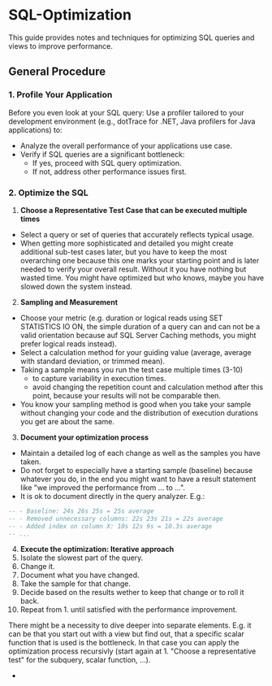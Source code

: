 # SQL-Optimization
This guide provides notes and techniques for optimizing SQL queries and views to improve performance.

## General Procedure

### 1. Profile Your Application

Before you even look at your SQL query: Use a profiler tailored to your development environment (e.g., dotTrace for .NET, Java profilers for Java applications) to:

- Analyze the overall performance of your applications use case.
- Verify if SQL queries are a significant bottleneck:
  - If yes, proceed with SQL query optimization.
  - If not, address other performance issues first.

### 2. Optimize the SQL

1. **Choose a Representative Test Case that can be executed multiple times**
  - Select a query or set of queries that accurately reflects typical usage.
  - When getting more sophisticated and detailed you might create additional sub-test cases later, but you have to keep the most overarching one because this one marks your starting point and is later needed to verify your overall result. Without it you have nothing but wasted time. You might have optimized but who knows, maybe you have slowed down the system instead.

2. **Sampling and Measurement**
  - Choose your metric (e.g. duration or logical reads using SET STATISTICS IO ON, the simple duration of a query can and can not be a valid orientation because auf SQL Server Caching methods, you might prefer logical reads instead).
  - Select a calculation method for your guiding value (average, average with standard deviation, or trimmed mean).
  - Taking a sample means you run the test case multiple times (3-10)
    - to capture variability in execution times.
    - avoid changing the repetition count and calculation method after this point, because your results will not be comparable then.
  - You know your sampling method is good when you take your sample without changing your code and the distribution of execution durations you get are about the same.

3. **Document your optimization process**
  - Maintain a detailed log of each change as well as the samples you have taken.
  - Do not forget to especially have a starting sample (baseline) because whatever you do, in the end you might want to have a result statement like "we improved the performance from ... to ...".
  - It is ok to document directly in the query analyzer. E.g.:

```sql
-- - Baseline: 24s 26s 25s = 25s average
-- - Removed unnecessary columns: 22s 23s 21s = 22s average
-- - Added index on column X: 10s 12s 9s = 10.3s average
-- ...
```

4. **Execute the optimization: Iterative approach**
  1. Isolate the slowest part of the query.
  2. Change it.
  3. Document what you have changed.
  4. Take the sample for that change.
  5. Decide based on the results wether to keep that change or to roll it back.
  6. Repeat from 1. until satisfied with the performance improvement.

There might be a necessity to dive deeper into separate elements. E.g. it can be that you start out with a view but find out, that a specific scalar function that is used is the bottleneck. In that case you can apply the optimization process recursivly (start again at 1. "Choose a representative test" for the subquery, scalar function, ...).


- 
